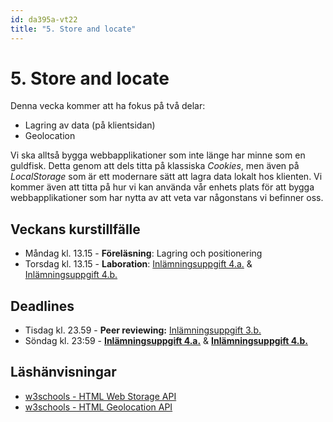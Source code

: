 ```yaml
---
id: da395a-vt22
title: "5. Store and locate"
---
```


# 5. Store and locate

Denna vecka kommer att ha fokus på två delar:

* Lagring av data (på klientsidan)
* Geolocation

Vi ska alltså bygga webbapplikationer som inte länge har minne som en guldfisk. Detta genom att dels titta på klassiska *Cookies*, men även på *LocalStorage* som är ett modernare sätt att lagra data lokalt hos klienten. Vi kommer även att titta på hur vi kan använda vår enhets plats för att bygga webbapplikationer som har nytta av att veta var någonstans vi befinner oss.

## Veckans kurstillfälle

- Måndag kl. 13.15 - **Föreläsning**: Lagring och positionering
- Torsdag kl. 13.15 - **Laboration**: [Inlämningsuppgift 4.a.](../i1/) & [Inlämningsuppgift 4.b.](../i2/)

## Deadlines

- Tisdag kl. 23.59 - **Peer reviewing:** [Inlämningsuppgift 3.b.](../../4-jquery-ajax/i2/)
- Söndag kl. 23:59 - [**Inlämningsuppgift 4.a.**](../i1/) & [**Inlämningsuppgift 4.b.**](../i2/)

## Läshänvisningar

- [w3schools - HTML Web Storage API](https://www.w3schools.com/html/html5_webstorage.asp)
- [w3schools - HTML Geolocation API](https://www.w3schools.com/html/html5_geolocation.asp)